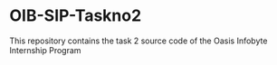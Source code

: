 # OIB-SIP-Taskno2
This repository contains the task 2 source code of the Oasis Infobyte Internship Program
